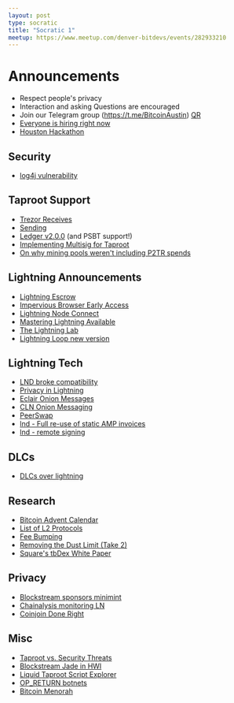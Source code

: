 ```yaml
---
layout: post
type: socratic
title: "Socratic 1"
meetup: https://www.meetup.com/denver-bitdevs/events/282933210
---
```


# Announcements

- Respect people's privacy
- Interaction and asking Questions are encouraged
- Join our Telegram group (https://t.me/BitcoinAustin) [QR](../assets/imgs/telegram-group.svg)
- [Everyone is hiring right now](https://bitcoinerjobs.co/)
- [Houston Hackathon](https://www.eventbrite.com/e/ho-ho-houston-hacks-the-chain-tickets-215922328497)

## Security

- [log4j vulnerability](https://cve.mitre.org/cgi-bin/cvename.cgi?name=CVE-2021-44228)

## Taproot Support

- [Trezor Receives](https://blog.trezor.io/trezor-suite-and-firmware-updates-december-2021-d1e74c3ea283)
- [Sending](https://bitcoinops.org/en/newsletters/2021/12/15/#simple-bitcoin-wallet-adds-taproot-sends)
- [Ledger v2.0.0](https://blog.ledger.com/bitcoin-2/) (and PSBT support!)
- [Implementing Multisig for Taproot](https://github.com/trezor/trezor-firmware/issues/1946)
- [On why mining pools weren't including P2TR spends](https://lists.linuxfoundation.org/pipermail/bitcoin-dev/2021-November/019608.html)


## Lightning Announcements

- [Lightning Escrow](https://twitter.com/LightningEscrow/status/1470856185704325135)
- [Impervious Browser Early Access](https://twitter.com/ImperviousAi/status/1463304236528062469?s=20)
- [Lightning Node Connect](https://lightning.engineering/posts/2021-11-30-lightning-node-connect-deep-dive/)
- [Mastering Lightning Available](https://twitter.com/aantonop/status/1467976425827414025?s=20)
- [The Lightning Lab](https://lightninglabs.substack.com/p/lightning-lights-up-latam-the-el)
- [Lightning Loop new version](https://lightning.engineering/posts/2021-12-16-pool-prod-update/)

## Lightning Tech

- [LND broke compatibility](https://github.com/lightningnetwork/lnd/issues/5890)
- [Privacy in Lightning](https://github.com/t-bast/lightning-docs/blob/master/lightning-privacy.md)
- [Eclair Onion Messages](https://github.com/ACINQ/eclair/pull/2061)
- [CLN Onion Messaging](https://github.com/ElementsProject/lightning/pull/4921)
- [PeerSwap](https://blockstream.com/assets/downloads/2021-11-16-PeerSwap_Announcement.pdf)
- [lnd - Full re-use of static AMP invoices](https://github.com/lightningnetwork/lnd/pull/5803)
- [lnd - remote signing](https://github.com/guggero/lnd/blob/d43854aa34ca0c2d0dfa12b06f299def39b512fb/docs/remote-signing.md)


## DLCs

- [DLCs over lightning](https://mailmanlists.org/pipermail/dlc-dev/2021-November/000091.html)

## Research
- [Bitcoin Advent Calendar](https://rubin.io/archive/)
- [List of L2 Protocols](https://gist.github.com/RubenSomsen/96505e99dc061d6af6b757ff74434e70)
- [Fee Bumping](https://lists.linuxfoundation.org/pipermail/bitcoin-dev/2021-November/019614.html)
- [Removing the Dust Limit (Take 2)](https://lists.linuxfoundation.org/pipermail/bitcoin-dev/2021-December/019635.html)
- [Square's tbDex White Paper](https://tbdex.io/whitepaper.pdf)

## Privacy

- [Blockstream sponsors minimint](https://medium.com/blockstream/blockstream-sponsors-federated-e-cash-as-a-bitcoin-scaling-technology-637ba05de7b3)
- [Chainalysis monitoring LN](https://twitter.com/chainalysis/status/1469317238893289475)
- [Coinjoin Done Right](https://reyify.com/blog/coinjoin-done-right)

## Misc

- [Taproot vs. Security Threats](https://jimmysong.substack.com/p/taproot-vs-security-threats-bitcoin)
- [Blockstream Jade in HWI](https://github.com/bitcoin-core/HWI/pull/475)
- [Liquid Taproot Script Explorer](https://twitter.com/script_wizard/status/1468562582697123844)
- [OP_RETURN botnets](https://twitter.com/chainalysis/status/1469348139756883979)
- [Bitcoin Menorah](https://twitter.com/JeremyRubin/status/1465076638748577794?s=20)